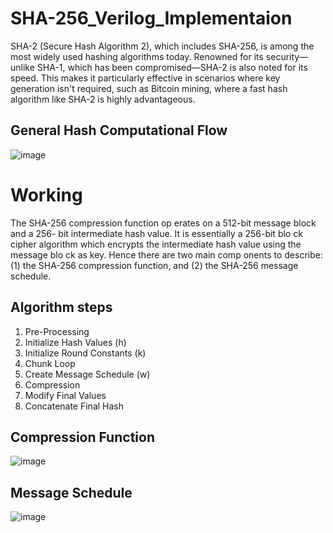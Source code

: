 # SHA-256_Verilog_Implementaion
SHA-2 (Secure Hash Algorithm 2), which includes SHA-256, is among the most widely used hashing algorithms today. Renowned for its security—unlike SHA-1, which has been compromised—SHA-2 is also noted for its speed. This makes it particularly effective in scenarios where key generation isn't required, such as Bitcoin mining, where a fast hash algorithm like SHA-2 is highly advantageous.

## General Hash Computational Flow
![image](https://github.com/164adityakumar/curly-dollop/assets/98655260/edfc7cbe-8ff4-41ff-a84a-2a83a2bf31c1)

# Working
The SHA-256 compression function op erates on a 512-bit message block and a 256-
bit intermediate hash value. It is essentially a 256-bit blo ck cipher algorithm which
encrypts the intermediate hash value using the message blo ck as key. Hence there
are two main comp onents to describe: (1) the SHA-256 compression function, and
(2) the SHA-256 message schedule.

## Algorithm steps
1. Pre-Processing
2. Initialize Hash Values (h)
3. Initialize Round Constants (k)
4. Chunk Loop
5. Create Message Schedule (w)
6. Compression
7. Modify Final Values
8. Concatenate Final Hash


## Compression Function
![image](https://github.com/164adityakumar/curly-dollop/assets/98655260/6591b2a1-e7e3-4ac7-9263-9b790cc000b0)

## Message Schedule
![image](https://github.com/164adityakumar/curly-dollop/assets/98655260/972c3405-4d83-4064-a3c9-d68c923c796b)



